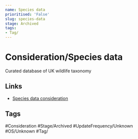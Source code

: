 ```yaml
---
name: Species data
prioritised: 'False'
slug: species-data
stage: Archived
tags:
- Tag/
---
```


# Consideration/Species data

Curated database of UK wildlife taxonomy 

## Links

* [Species data consideration](https://design.planning.data.gov.uk/planning-consideration/species-data)

## Tags

#Consideration #Stage/Archived #UpdateFrequency/Unknown #OS/Unknown #Tag/
